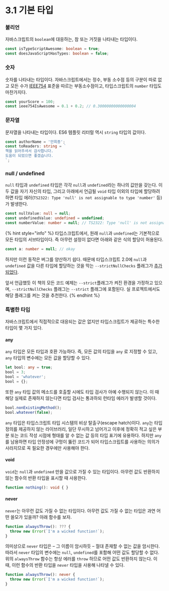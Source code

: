 # 3.1 기본 타입

### **불리언**

자바스크립트의 `boolean`에 대응하는, 참 또는 거짓을 나타내는 타입이다.

```typescript
const isTypeScriptAwesome: boolean = true;
const doesJavaScriptHasTypes: boolean = false;
```

### **숫자**

숫자를 나타내는 타입이다. 자바스크립트에서는 정수, 부동 소수점 등의 구분이 따로 없고 모든 수가 [IEEE754](https://ko.wikipedia.org/wiki/IEEE_754) 표준을 따르는 부동소수점이고, 타입스크립트의 `number` 타입도 마찬가지다.

```typescript
const yourScore = 100;
const ieee754IsAwesome = 0.1 + 0.2; // 0.30000000000000004
```

### **문자열**

문자열을 나타내는 타입이다. ES6 템플릿 리터럴 역시 `string` 타입의 값이다.

```typescript
const authorName = '안희종';
const toReaders: string = `
책을 읽어주셔서 감사합니다.
도움이 되었으면 좋겠습니다.
`;
```

### **null / undefined**

`null` 타입과 `undefined` 타입은 각각 `null`과 `undefined`라는 하나의 값만을 갖는다. 이 두 값을 자기 자신의 타입, 그리고 아래에서 언급될 `void` 타입 이외의 타입에 할당하려 하면 타입 에러\(`TS2322: Type 'null' is not assignable to type 'number'` 등\)가 발생한다. 

```typescript
const nullValue: null = null;
const undefinedValue: undefined = undefined;
const numberValue: number = null; // TS2322: Type 'null' is not assignable to type 'number'
```

{% hint style="info" %}
타입스크립트에서, 원래 `null`과 `undefined`는 기본적으로 모든 타입의 서브타입이다. 즉 아무런 설정이 없다면 아래와 같은 식의 할당이 허용된다.

```typescript
const a: number = null; // okay
```

하지만 이런 동작은 버그를 양산하기 쉽다. 때문에 타입스크립트 2.0에 `null`과 `undefined` 값을 다른 타입에 할당하는 것을 막는  `--strictNullChecks` 플래그가 [추가되었다](https://www.typescriptlang.org/docs/handbook/release-notes/typescript-2-0.html#--strictnullchecks).

앞서 언급했듯 이 책의 모든 코드 예제는 `--strict`플래그가 켜진 환경을 가정하고 있으며, `--strictNullChecks` 플래그는 `--strict` 플래그에 포함된다. 실 프로젝트에서도 해당 플래그를 켜는 것을 추천한다.
{% endhint %}

### **특별한 타입**

자바스크립트에서 직접적으로 대응되는 값은 없지만 타입스크립트가 제공하는 특수한 타입이 몇 가지 있다.

#### **any**

`any` 타입은 모든 타입과 호환 가능하다. 즉, 모든 값의 타입을 `any` 로 지정할 수 있고, `any` 타입의 변수에는 모든 값을 할당할 수 있다.

```typescript
let bool: any = true;
bool = 3;
bool = 'whatever';
bool = {};
```

또한 `any` 타입 값의 메소드를 호출할 시에도 타입 검사가 아예 수행되지 않는다. 이 때 해당 실제로 존재하지 않는다면 타입 검사는 통과하되 런타임 에러가 발생할 것이다.

```typescript
bool.nonExistingMethod();
bool.whatever(false);
```

`any` 타입은 타입스크립트 타입 시스템의 비상 탈출구\(escape hatch\)이다. `any`는 타입 정의를 제공하지 않는 라이브러리, 일단 무시하고 넘어가고 이후에 정확히 적고 싶은 부분 또는 코드 작성 시점에 형태를 알 수 없는 값 등의 타입 표기에 유용하다. 하지만 `any`를 남용하면 타입 안정성에 구멍이 뚫린 코드가 되어 타입스크립트를 사용하는 의의가 사라지므로 꼭 필요한 경우에만 사용해야 한다.

#### **void**

`void`는 `null`과 `undefined` 만을 값으로 가질 수 있는 타입이다. 아무런 값도 반환하지 않는 함수의 반환 타입을 표시할 때 사용한다.

```typescript
function nothing(): void { }
```

#### **never**

`never`는 아무런 값도 가질 수 없는 타입이다. 아무런 값도 가질 수 없는 타입은 과연 어떤 쓸모가 있을까? 아래 함수를 보자.

```typescript
function alwaysThrow(): ??? {
  throw new Error(`I'm a wicked function!`);
}
```

의미상으로 `never` 타입은 – 그 이름이 암시하듯 – 절대 존재할 수 없는 값을 암시한다. 따라서 `never` 타입의 변수에는 `null`, `undefined`를 포함해 어떤 값도 할당할 수 없다. 위의 `alwaysThrow` 함수는 항상 에러를 `throw` 하므로 어떤 값도 반환하지 않는다. 이 때, 이런 함수의 반환 타입을 `never` 타입을 사용해 나타낼 수 있다.

```typescript
function alwaysThrow(): never {
  throw new Error(`I'm a wicked function!`);
}
```

